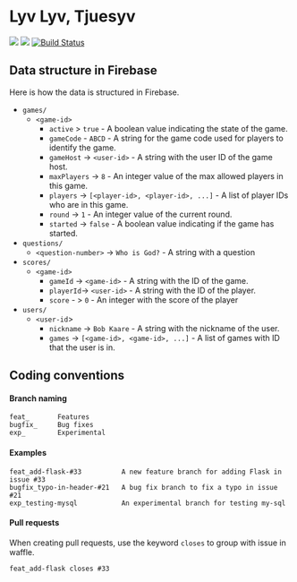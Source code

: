 # Lyv Lyv, Tjuesyv
![](https://img.shields.io/badge/platform-android-green.svg)
![](https://img.shields.io/badge/Min%20SDK-16-green.svg)
[![Build Status](https://travis-ci.org/szeestraten/tdt4240-project.svg?branch=master)](https://travis-ci.org/szeestraten/tdt4240-project)

## Data structure in Firebase
Here is how the data is structured in Firebase.

* `games/`
    * `<game-id>`
        * `active` > `true` - A boolean value indicating the state of the game.
        * `gameCode` - `ABCD` - A string for the game code used for players to identify the game.
        * `gameHost` -> `<user-id>` - A string with the user ID of the game host.
        * `maxPlayers` -> `8` - An integer value of the max allowed players in this game.
        * `players` -> `[<player-id>, <player-id>, ...]` - A list of player IDs who are in this game.
        * `round` -> `1` - An integer value of the current round.
        * `started` -> `false` - A boolean value indicating if the game has started.
* `questions/`
    * `<question-number>` -> `Who is God?` - A string with a question 
* `scores/`
    * `<game-id>`
        * `gameId` -> `<game-id>` - A string with the ID of the game.
        * `playerId`-> `<user-id>` - A string with the ID of the player.
        * `score` - > `0` - An integer with the score of the player
* `users/`
    * `<user-id`>
        * `nickname` -> `Bob Kaare` - A string with the nickname of the user.
        * `games` -> `[<game-id>, <game-id>, ...]` - A list of games with ID that the user is in.


## Coding conventions
#### Branch naming
```
feat_       Features
bugfix_     Bug fixes
exp_        Experimental
```

#### Examples
```
feat_add-flask-#33          A new feature branch for adding Flask in issue #33
bugfix_typo-in-header-#21   A bug fix branch to fix a typo in issue #21
exp_testing-mysql           An experimental branch for testing my-sql
```

#### Pull requests
When creating pull requests, use the keyword ```closes``` to group with issue in waffle.
```
feat_add-flask closes #33
```
